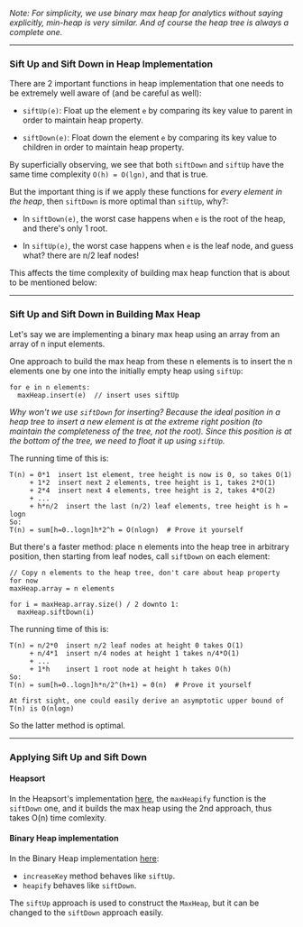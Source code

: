 _Note: For simplicity, we use binary max heap for analytics without saying explicitly, min-heap is very similar. And of course the heap tree is always a complete one._

---

### Sift Up and Sift Down in Heap Implementation

There are 2 important functions in heap implementation that one needs to be extremely well aware of (and be careful as well):

  - `siftUp(e)`: Float up the element `e` by comparing its key value to parent in order to maintain heap property.

  - `siftDown(e)`: Float down the element `e` by comparing its key value to children in order to maintain heap property.

By superficially observing, we see that both `siftDown` and `siftUp` have the same time complexity `O(h) = O(lgn)`, and that is true.

But the important thing is if we apply these functions for _every element in the heap_, then `siftDown` is more optimal than `siftUp`, why?:

  - In `siftDown(e)`, the worst case happens when `e` is the root of the heap, and there's only 1 root.

  - In `siftUp(e)`, the worst case happens when `e` is the leaf node, and guess what? there are n/2 leaf nodes!

This affects the time complexity of building max heap function that is about to be mentioned below:

---

### Sift Up and Sift Down in Building Max Heap

Let's say we are implementing a binary max heap using an array from an array of n input elements.

One approach to build the max heap from these n elements is to insert the n elements one by one into the initially empty heap using `siftUp`:

```
for e in n elements:
  maxHeap.insert(e)  // insert uses siftUp
```

_Why won't we use `siftDown` for inserting? Because the ideal position in a heap tree to insert a new element is at the extreme right position (to maintain the completeness of the tree, not the root). Since this position is at the bottom of the tree, we need to float it up using `siftUp`._

The running time of this is:

```
T(n) = 0*1  insert 1st element, tree height is now is 0, so takes O(1)
     + 1*2  insert next 2 elements, tree height is 1, takes 2*O(1)
     + 2*4  insert next 4 elements, tree height is 2, takes 4*O(2)
     + ...
     + h*n/2  insert the last (n/2) leaf elements, tree height is h = logn
So:
T(n) = sum[h=0..logn]h*2^h = O(nlogn)  # Prove it yourself
```

But there's a faster method: place n elements into the heap tree in arbitrary position, then starting from leaf nodes, call `siftDown` on each element:


```
// Copy n elements to the heap tree, don't care about heap property for now
maxHeap.array = n elements

for i = maxHeap.array.size() / 2 downto 1:
  maxHeap.siftDown(i)
```

The running time of this is:

```
T(n) = n/2*0  insert n/2 leaf nodes at height 0 takes O(1)
     + n/4*1  insert n/4 nodes at height 1 takes n/4*O(1)
     + ...
     + 1*h    insert 1 root node at height h takes O(h)
So:
T(n) = sum[h=0..logn]h*n/2^(h+1) = Θ(n)  # Prove it yourself

At first sight, one could easily derive an asymptotic upper bound of T(n) is O(nlogn)
```

So the latter method is optimal.

---

### Applying Sift Up and Sift Down

#### Heapsort

In the Heapsort's implementation [here](../algorithms/heap-sort.cpp), the `maxHeapify` function is the `siftDown` one, and it builds the max heap using the 2nd approach, thus takes O(n) time comlexity.

#### Binary Heap implementation

In the Binary Heap implementation [here](binary-heap.cpp):
  - `increaseKey` method behaves like `siftUp`.
  - `heapify` behaves like `siftDown`.

The `siftUp` approach is used to construct the `MaxHeap`, but it can be changed to the `siftDown` approach easily.

